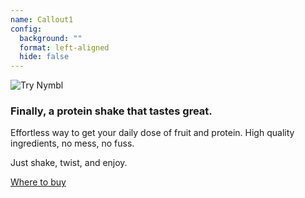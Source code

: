 ```yaml
---
name: Callout1
config:
  background: ""
  format: left-aligned
  hide: false
---
```


<section>
  <img src="/images/try-nymbl.png" class="hidden--mobile" alt="Try Nymbl" />
</section>
<section>

### Finally, a protein shake that tastes great.

Effortless way to get your daily dose of fruit and protein. High quality ingredients, no mess, no fuss.

Just shake, twist, and enjoy.

<a href="/#try-it" class="callout-cta">Where to buy</a>

</section>

